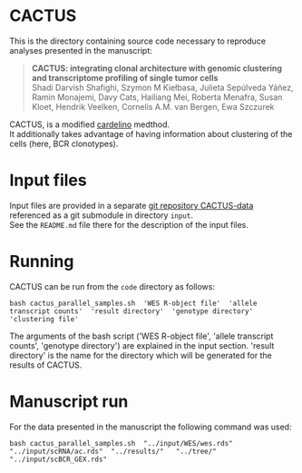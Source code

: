 # CACTUS

This is the directory containing source code necessary to reproduce analyses presented in the manuscript:  

> **CACTUS: integrating clonal architecture with genomic clustering and transcriptome profiling of single tumor cells**  
> Shadi Darvish Shafighi, Szymon M Kiełbasa, Julieta Sepúlveda Yáñez, Ramin Monajemi, Davy Cats, Hailiang Mei, Roberta Menafra, Susan Kloet, Hendrik Veelken, Cornelis A.M. van Bergen, Ewa Szczurek

CACTUS, is a modified [cardelino](https://github.com/single-cell-genetics/cardelino) medthod.  
It additionally takes advantage of having information about clustering of the cells (here, BCR clonotypes).  

# Input files

Input files are provided in a separate [git repository CACTUS-data](https://github.com/LUMC/CACTUS-data) referenced as a git submodule in directory `input`.  
See the `README.md` file there for the description of the input files.

# Running

CACTUS can be run from the `code` directory as follows:

```
bash cactus_parallel_samples.sh  'WES R-object file'  'allele transcript counts'  'result directory'  'genotype directory' 'clustering file'
```

The arguments of the bash script ('WES R-object file', 'allele transcript counts', 'genotype directory')  are explained in the input section. 'result directory' is the name for the directory which will be generated for the results of CACTUS.

# Manuscript run

For the data presented in the manuscript the following command was used:

```
bash cactus_parallel_samples.sh  "../input/WES/wes.rds"  "../input/scRNA/ac.rds"  "../results/"   "../tree/"  "../input/scBCR_GEX.rds"
```
